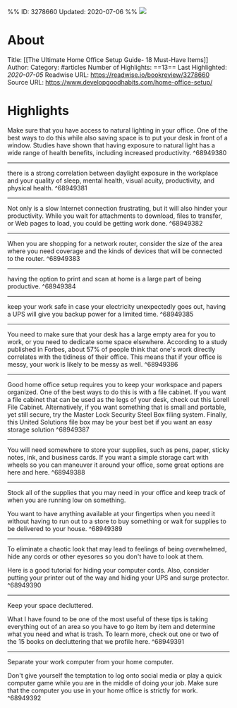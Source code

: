 %%
ID: 3278660
Updated: 2020-07-06
%%
![](https://readwise-assets.s3.amazonaws.com/static/images/article1.be68295a7e40.png)

# About
Title: [[The Ultimate Home Office Setup Guide- 18 Must-Have Items]]
Author: 
Category: #articles
Number of Highlights: ==13==
Last Highlighted: *2020-07-05*
Readwise URL: https://readwise.io/bookreview/3278660
Source URL: https://www.developgoodhabits.com/home-office-setup/


# Highlights 
Make sure that you have access to natural lighting in your office. One of the best ways to do this while also saving space is to put your desk in front of a window. Studies have shown that having exposure to natural light has a wide range of health benefits, including increased productivity.  ^68949380

---

there is a strong correlation between daylight exposure in the workplace and your quality of sleep, mental health, visual acuity, productivity, and physical health.  ^68949381

---

Not only is a slow Internet connection frustrating, but it will also hinder your productivity. While you wait for attachments to download, files to transfer, or Web pages to load, you could be getting work done.  ^68949382

---

When you are shopping for a network router, consider the size of the area where you need coverage and the kinds of devices that will be connected to the router.  ^68949383

---

having the option to print and scan at home is a large part of being productive.  ^68949384

---

keep your work safe in case your electricity unexpectedly goes out, having a UPS will give you backup power for a limited time.  ^68949385

---

You need to make sure that your desk has a large empty area for you to work, or you need to dedicate some space elsewhere. According to a study published in Forbes, about 57% of people think that one's work directly correlates with the tidiness of their office. This means that if your office is messy, your work is likely to be messy as well.  ^68949386

---

Good home office setup requires you to keep your workspace and papers organized. One of the best ways to do this is with a file cabinet. If you want a file cabinet that can be used as the legs of your desk, check out this Lorell File Cabinet. Alternatively, if you want something that is small and portable, yet still secure, try the Master Lock Security Steel Box filing system. Finally, this United Solutions file box may be your best bet if you want an easy storage solution  ^68949387

---

You will need somewhere to store your supplies, such as pens, paper, sticky notes, ink, and business cards. If you want a simple storage cart with wheels so you can maneuver it around your office, some great options are here and here.  ^68949388

---

Stock all of the supplies that you may need in your office and keep track of when you are running low on something.

You want to have anything available at your fingertips when you need it without having to run out to a store to buy something or wait for supplies to be delivered to your house.  ^68949389

---

To eliminate a chaotic look that may lead to feelings of being overwhelmed, hide any cords or other eyesores so you don't have to look at them.

Here is a good tutorial for hiding your computer cords. Also, consider putting your printer out of the way and hiding your UPS and surge protector.  ^68949390

---

Keep your space decluttered.

What I have found to be one of the most useful of these tips is taking everything out of an area so you have to go item by item and determine what you need and what is trash. To learn more, check out one or two of the 15 books on decluttering that we profile here.  ^68949391

---

Separate your work computer from your home computer.

Don't give yourself the temptation to log onto social media or play a quick computer game while you are in the middle of doing your job. Make sure that the computer you use in your home office is strictly for work.  ^68949392


